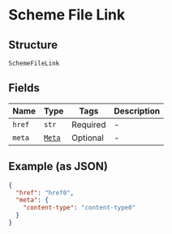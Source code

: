 
# Scheme File Link

## Structure

`SchemeFileLink`

## Fields

| Name | Type | Tags | Description |
|  --- | --- | --- | --- |
| `href` | `str` | Required | - |
| `meta` | [`Meta`](../../doc/models/meta.md) | Optional | - |

## Example (as JSON)

```json
{
  "href": "href0",
  "meta": {
    "content-type": "content-type0"
  }
}
```

